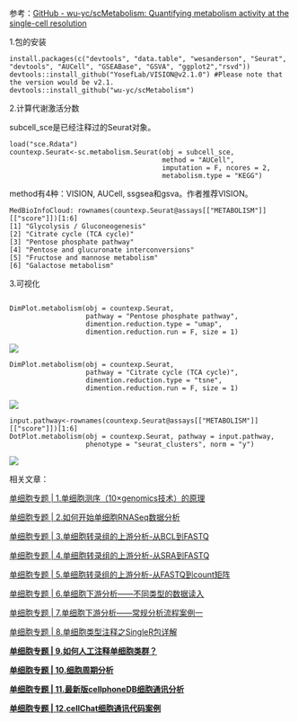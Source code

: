 参考：[GitHub - wu-yc/scMetabolism: Quantifying metabolism activity at the single-cell resolution](https://github.com/wu-yc/scMetabolism)

1.包的安装

```
install.packages(c("devtools", "data.table", "wesanderson", "Seurat", "devtools", "AUCell", "GSEABase", "GSVA", "ggplot2","rsvd"))
devtools::install_github("YosefLab/VISION@v2.1.0") #Please note that the version would be v2.1.
devtools::install_github("wu-yc/scMetabolism")
```



2.计算代谢激活分数

subcell_sce是已经注释过的Seurat对象。

```
load("sce.Rdata")
countexp.Seurat<-sc.metabolism.Seurat(obj = subcell_sce, 
                                      method = "AUCell", 
                                      imputation = F, ncores = 2, 
                                      metabolism.type = "KEGG")
```

method有4种：VISION, AUCell, ssgsea和gsva。作者推荐VISION。

```
MedBioInfoCloud: rownames(countexp.Seurat@assays[["METABOLISM"]][["score"]])[1:6]
[1] "Glycolysis / Gluconeogenesis"            
[2] "Citrate cycle (TCA cycle)"               
[3] "Pentose phosphate pathway"               
[4] "Pentose and glucuronate interconversions"
[5] "Fructose and mannose metabolism"         
[6] "Galactose metabolism"  
```

3.可视化

```

DimPlot.metabolism(obj = countexp.Seurat, 
                   pathway = "Pentose phosphate pathway", 
                   dimention.reduction.type = "umap", 
                   dimention.reduction.run = F, size = 1)
```

![](https://medbioinfocloud-1251590549.cos.ap-guangzhou.myqcloud.com/notepic202304071008895.png)

```
DimPlot.metabolism(obj = countexp.Seurat, 
                   pathway = "Citrate cycle (TCA cycle)", 
                   dimention.reduction.type = "tsne", 
                   dimention.reduction.run = F, size = 1)
```

![](https://medbioinfocloud-1251590549.cos.ap-guangzhou.myqcloud.com/notepic202304071012217.png)





```
input.pathway<-rownames(countexp.Seurat@assays[["METABOLISM"]][["score"]])[1:6]
DotPlot.metabolism(obj = countexp.Seurat, pathway = input.pathway, 
                   phenotype = "seurat_clusters", norm = "y")
```



![](https://medbioinfocloud-1251590549.cos.ap-guangzhou.myqcloud.com/notepic202304071015079.png)

相关文章：

[单细胞专题 | 1.单细胞测序（10×genomics技术）的原理](http://mp.weixin.qq.com/s?__biz=MzA4NDAzODkzMA==&mid=2651277403&idx=1&sn=1deef9220392274b9eb7018e764f56a5&chksm=841eac26b3692530adc7a2d611ea00f4fb64eaeb32619cb78ed82553f47e713a1aa038b41f02&scene=21#wechat_redirect)

[单细胞专题 | 2.如何开始单细胞RNASeq数据分析](http://mp.weixin.qq.com/s?__biz=MzA4NDAzODkzMA==&mid=2651277453&idx=1&sn=cda31840d53f64763d84b6e3fde01b2c&chksm=841eacf0b36925e6c453dbdb042cf1a8073f5919868a48e2f661bfda3e53660fe18d92f9969a&scene=21#wechat_redirect)


[单细胞专题 | 3.单细胞转录组的上游分析-从BCL到FASTQ](http://mp.weixin.qq.com/s?__biz=MzA4NDAzODkzMA==&mid=2651277619&idx=1&sn=59c73d767aed61f01a56a0165aed1061&chksm=841ead4eb36924587ee97e8d109a3cc1d2a6c6cc9d87c729e75d220cae1f63838cce8503d506&scene=21#wechat_redirect)

[单细胞专题 | 4.单细胞转录组的上游分析-从SRA到FASTQ](http://mp.weixin.qq.com/s?__biz=MzA4NDAzODkzMA==&mid=2651277662&idx=1&sn=1f7abfda069a921b948f2cb00a0b4979&chksm=841ead23b369243565a7f88d378302b509aefff9647b4f684a47269d6c2d374b3b37cf4696f1&scene=21#wechat_redirect)

[单细胞专题 | 5.单细胞转录组的上游分析-从FASTQ到count矩阵](http://mp.weixin.qq.com/s?__biz=MzA4NDAzODkzMA==&mid=2651277697&idx=1&sn=059a6f22487e94648d38d45453dff6b6&chksm=841eadfcb36924ea64b3c0fc6e616a8313bf3773977c74db94544032556ab432640554397d85&scene=21#wechat_redirect)

[单细胞专题 | 6.单细胞下游分析——不同类型的数据读入](http://mp.weixin.qq.com/s?__biz=MzA4NDAzODkzMA==&mid=2651281087&idx=1&sn=b8a375e92b9eae4d9be267004ad3bd95&chksm=841eb2c2b3693bd455a2cacd9776eb421c06d2d710e5806ebb575d825d97fb6208076252d67d&scene=21#wechat_redirect)

[单细胞专题 | 7.单细胞下游分析——常规分析流程案例一](http://mp.weixin.qq.com/s?__biz=MzA4NDAzODkzMA==&mid=2651281359&idx=1&sn=8a57694f9110b836ac36da7e4b7c490e&chksm=841eb3b2b3693aa4185cef77f182d3790e111795c5f0845531ccbfc1d92364eeed1f644aeb59&scene=21#wechat_redirect)

[单细胞专题 | 8.单细胞类型注释之SingleR包详解](http://mp.weixin.qq.com/s?__biz=MzA4NDAzODkzMA==&mid=2651281482&idx=1&sn=6780a48b94c9bfb516149bd7dad146cd&chksm=841ebc37b36935215409b43d6a8fbef7b8e4d308c3acac7e90407f9a2211b17fd1262f3817f7&scene=21#wechat_redirect)

[**单细胞专题 | 9.如何人工注释单细胞类群？**](http://mp.weixin.qq.com/s?__biz=MzA4NDAzODkzMA==&mid=2651281853&idx=1&sn=1a6d0bacaf90835ab91bb834e1157c66&chksm=841ebdc0b36934d632dd29626cdd4ef851d38851430b103ca9416bdff70bcd52bf304af1cc13&scene=21#wechat_redirect)

[**单细胞专题 | 10.细胞周期分析**](http://mp.weixin.qq.com/s?__biz=MzA4NDAzODkzMA==&mid=2651281937&idx=1&sn=24da259459a657cbde381f262ec02ea1&chksm=841ebe6cb369377ab62eb72c56b2afc1ecdf70ae24869f4f6b7aeb8b3a970e81a17ac361d302&scene=21#wechat_redirect)

[**单细胞专题 | 11.最新版cellphoneDB细胞通讯分析**](http://mp.weixin.qq.com/s?__biz=MzA4NDAzODkzMA==&mid=2651283482&idx=1&sn=275e403e6bb59a0d2256502f515bfc38&chksm=841e8467b3690d7187b22c05e4312a2cca5fd583c2ec3a8d4036799aa33367c7c6f999095df9&scene=21#wechat_redirect)

[**单细胞专题 | 12.cellChat细胞通讯代码案例**](http://mp.weixin.qq.com/s?__biz=MzA4NDAzODkzMA==&mid=2651284115&idx=1&sn=3c470db7efb382ff4353c9d742ca32a2&chksm=841e86eeb3690ff8fcd1745340dfb7d12e87eb4a66cd5ee87b15822ce65184f590a2008100f5&scene=21#wechat_redirect)

